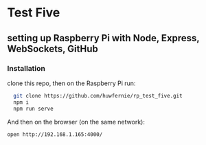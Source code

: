# Test Five
## setting up Raspberry Pi with Node, Express, WebSockets, GitHub


### Installation

clone this repo, then on the Raspberry Pi run:

```bash
  git clone https://github.com/huwfernie/rp_test_five.git
  npm i
  npm run serve
```

And then on the browser (on the same network):

`open http://192.168.1.165:4000/`
